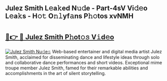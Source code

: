 ## Julez Smith L𝚎a𝚔ed N𝚞𝚍e - Part-4sV Vi𝚍𝚎o L𝚎a𝚔s - H𝚘𝚝 O𝚗𝚕yf𝚊ns P𝚑𝚘tos xvNMH

# <h2><a href="http://kf7kbl.oniu.top/?m=Julez+Smith">🔗👉 🔴 Julez Smith P𝚑ot𝚘𝚜 V𝚒d𝚎o</a></h2>

[![Julez Smith Nu𝚍e𝚜](https://i.imgur.com/0qMVB7G.gif)](http://kf7kbl.oniu.top/?m=Julez+Smith)
Web-based entertainer and digital media artist Julez Smith, acclaimed for disseminating dance and lifestyle ideas through solo and collaborative dance performances and short videos. Exceptional mime troupe member Julez Smith, famed for their remarkable abilities and accomplishments in the art of silent storytelling.  
